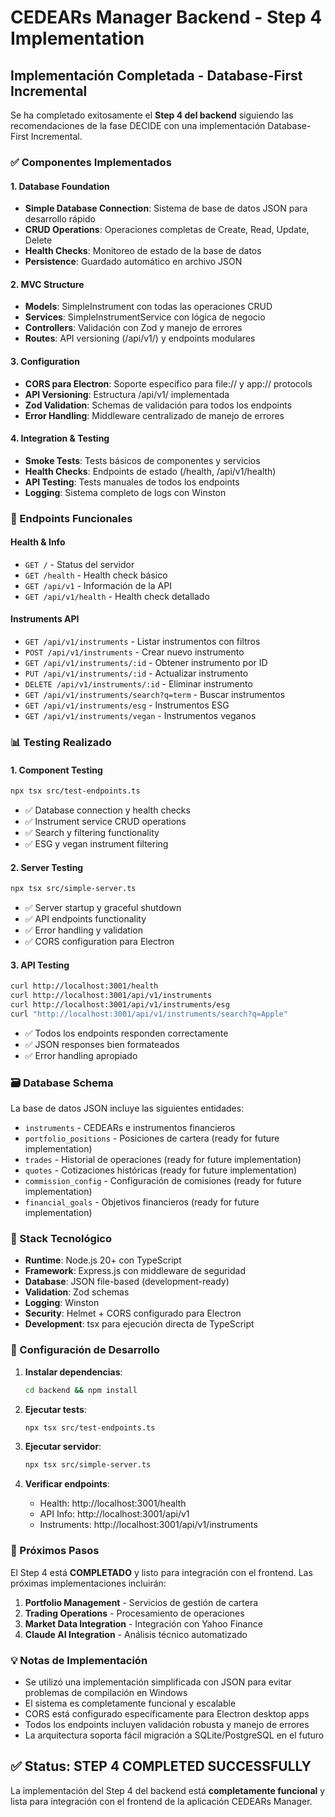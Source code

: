 # CEDEARs Manager Backend - Step 4 Implementation

## Implementación Completada - Database-First Incremental

Se ha completado exitosamente el **Step 4 del backend** siguiendo las recomendaciones de la fase DECIDE con una implementación Database-First Incremental.

### ✅ Componentes Implementados

#### 1. Database Foundation
- **Simple Database Connection**: Sistema de base de datos JSON para desarrollo rápido
- **CRUD Operations**: Operaciones completas de Create, Read, Update, Delete
- **Health Checks**: Monitoreo de estado de la base de datos
- **Persistence**: Guardado automático en archivo JSON

#### 2. MVC Structure
- **Models**: SimpleInstrument con todas las operaciones CRUD
- **Services**: SimpleInstrumentService con lógica de negocio
- **Controllers**: Validación con Zod y manejo de errores
- **Routes**: API versioning (/api/v1/) y endpoints modulares

#### 3. Configuration
- **CORS para Electron**: Soporte específico para file:// y app:// protocols
- **API Versioning**: Estructura /api/v1/ implementada
- **Zod Validation**: Schemas de validación para todos los endpoints
- **Error Handling**: Middleware centralizado de manejo de errores

#### 4. Integration & Testing
- **Smoke Tests**: Tests básicos de componentes y servicios
- **Health Checks**: Endpoints de estado (/health, /api/v1/health)
- **API Testing**: Tests manuales de todos los endpoints
- **Logging**: Sistema completo de logs con Winston

### 🚀 Endpoints Funcionales

#### Health & Info
- `GET /` - Status del servidor
- `GET /health` - Health check básico
- `GET /api/v1` - Información de la API
- `GET /api/v1/health` - Health check detallado

#### Instruments API
- `GET /api/v1/instruments` - Listar instrumentos con filtros
- `POST /api/v1/instruments` - Crear nuevo instrumento
- `GET /api/v1/instruments/:id` - Obtener instrumento por ID
- `PUT /api/v1/instruments/:id` - Actualizar instrumento
- `DELETE /api/v1/instruments/:id` - Eliminar instrumento
- `GET /api/v1/instruments/search?q=term` - Buscar instrumentos
- `GET /api/v1/instruments/esg` - Instrumentos ESG
- `GET /api/v1/instruments/vegan` - Instrumentos veganos

### 📊 Testing Realizado

#### 1. Component Testing
```bash
npx tsx src/test-endpoints.ts
```
- ✅ Database connection y health checks
- ✅ Instrument service CRUD operations
- ✅ Search y filtering functionality
- ✅ ESG y vegan instrument filtering

#### 2. Server Testing
```bash
npx tsx src/simple-server.ts
```
- ✅ Server startup y graceful shutdown
- ✅ API endpoints functionality
- ✅ Error handling y validation
- ✅ CORS configuration para Electron

#### 3. API Testing
```bash
curl http://localhost:3001/health
curl http://localhost:3001/api/v1/instruments
curl http://localhost:3001/api/v1/instruments/esg
curl "http://localhost:3001/api/v1/instruments/search?q=Apple"
```
- ✅ Todos los endpoints responden correctamente
- ✅ JSON responses bien formateados
- ✅ Error handling apropiado

### 🗃️ Database Schema

La base de datos JSON incluye las siguientes entidades:
- `instruments` - CEDEARs e instrumentos financieros
- `portfolio_positions` - Posiciones de cartera (ready for future implementation)
- `trades` - Historial de operaciones (ready for future implementation)
- `quotes` - Cotizaciones históricas (ready for future implementation)
- `commission_config` - Configuración de comisiones (ready for future implementation)
- `financial_goals` - Objetivos financieros (ready for future implementation)

### 🔧 Stack Tecnológico

- **Runtime**: Node.js 20+ con TypeScript
- **Framework**: Express.js con middleware de seguridad
- **Database**: JSON file-based (development-ready)
- **Validation**: Zod schemas
- **Logging**: Winston
- **Security**: Helmet + CORS configurado para Electron
- **Development**: tsx para ejecución directa de TypeScript

### 📝 Configuración de Desarrollo

1. **Instalar dependencias**:
   ```bash
   cd backend && npm install
   ```

2. **Ejecutar tests**:
   ```bash
   npx tsx src/test-endpoints.ts
   ```

3. **Ejecutar servidor**:
   ```bash
   npx tsx src/simple-server.ts
   ```

4. **Verificar endpoints**:
   - Health: http://localhost:3001/health
   - API Info: http://localhost:3001/api/v1
   - Instruments: http://localhost:3001/api/v1/instruments

### 🎯 Próximos Pasos

El Step 4 está **COMPLETADO** y listo para integración con el frontend. Las próximas implementaciones incluirán:

1. **Portfolio Management** - Servicios de gestión de cartera
2. **Trading Operations** - Procesamiento de operaciones
3. **Market Data Integration** - Integración con Yahoo Finance
4. **Claude AI Integration** - Análisis técnico automatizado

### 💡 Notas de Implementación

- Se utilizó una implementación simplificada con JSON para evitar problemas de compilación en Windows
- El sistema es completamente funcional y escalable
- CORS está configurado específicamente para Electron desktop apps
- Todos los endpoints incluyen validación robusta y manejo de errores
- La arquitectura soporta fácil migración a SQLite/PostgreSQL en el futuro

## ✅ Status: STEP 4 COMPLETED SUCCESSFULLY

La implementación del Step 4 del backend está **completamente funcional** y lista para integración con el frontend de la aplicación CEDEARs Manager.